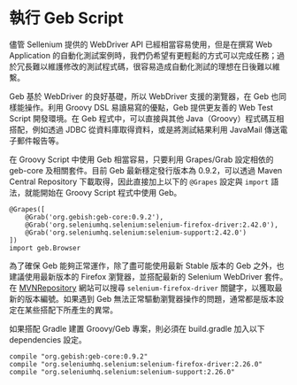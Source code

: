 # 執行 Geb Script

儘管 Sellenium 提供的 WebDriver API 已經相當容易使用，但是在撰寫 Web Application 的自動化測試案例時，我們仍希望有更輕鬆的方式可以完成任務；過於冗長難以維護修改的測試程式碼，很容易造成自動化測試的理想在日後難以維繫。

Geb 基於 WebDriver 的良好基礎，所以 WebDriver 支援的瀏覽器，在 Geb 也同樣能操作。利用 Groovy DSL 易讀易寫的優點，Geb 提供更友善的 Web Test Script 開發環境。在 Geb 程式中，可以直接與其他 Java（Groovy）程式碼互相搭配，例如透過 JDBC 從資料庫取得資料，或是將測試結果利用 JavaMail 傳送電子郵件報告等。

在 Groovy Script 中使用 Geb 相當容易，只要利用 Grapes/Grab 設定相依的 geb-core 及相關套件。目前 Geb 最新穩定發行版本為 0.9.2，可以透過 Maven Central Repository 下載取得，因此直接加上以下的 `@Grapes` 設定與 `import` 語法，就能開始在 Groovy Script 程式中使用 Geb。

```
@Grapes([
    @Grab('org.gebish:geb-core:0.9.2'),
    @Grab('org.seleniumhq.selenium:selenium-firefox-driver:2.42.0'),
    @Grab('org.seleniumhq.selenium:selenium-support:2.42.0')
])
import geb.Browser
```

為了確保 Geb 能夠正常運作，除了盡可能使用最新 Stable 版本的 Geb 之外，也建議使用最新版本的 Firefox 瀏覽器，並搭配最新的 Selenium WebDriver 套件。在 [MVNRepository](http://mvnrepository.com/) 網站可以搜尋 `selenium-firefox-driver` 關鍵字，以獲取最新的版本編號。如果遇到 Geb 無法正常驅動瀏覽器操作的問題，通常都是版本設定在某些搭配下所產生的異常。

如果搭配 Gradle 建置 Groovy/Geb 專案，則必須在 build.gradle 加入以下 dependencies 設定。

```
compile "org.gebish:geb-core:0.9.2"
compile "org.seleniumhq.selenium:selenium-firefox-driver:2.26.0"
compile "org.seleniumhq.selenium:selenium-support:2.26.0"
```
